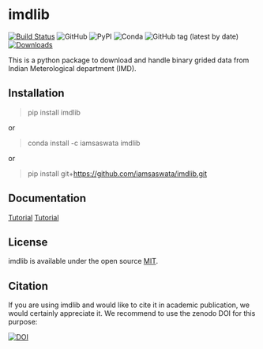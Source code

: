 # imdlib
[![Build Status](https://github.com/iamsaswata/imdlib/actions/workflows/pypi.yml/badge.svg)](https://github.com/iamsaswata/imdlib/actions/workflows/pypi.yml)
![GitHub](https://img.shields.io/github/license/iamsaswata/imdlib)
![PyPI](https://img.shields.io/pypi/v/imdlib)
![Conda](https://img.shields.io/conda/v/iamsaswata/imdlib)
![GitHub tag (latest by date)](https://img.shields.io/github/v/tag/iamsaswata/imdlib)  
[![Downloads](https://pepy.tech/badge/imdlib)](https://pepy.tech/project/imdlib)


This is a python package to download and handle binary grided data from Indian Meterological department (IMD).

## Installation

> pip install imdlib
 
 or

> conda install -c iamsaswata imdlib

or 

> pip install git+https://github.com/iamsaswata/imdlib.git


## Documentation

[Tutorial](https://saswatanandi.github.io/softwares/imdlib)
[Tutorial](https://pratiman-91.github.io/blog.html)

## License

imdlib is available under the open source [MIT](https://opensource.org/licenses/MIT).

## Citation

If you are using imdlib and would like to cite it in academic publication, we would certainly appreciate it. We recommend to use the zenodo DOI for this purpose:


[![DOI](https://zenodo.org/badge/235463327.svg)](https://zenodo.org/badge/latestdoi/235463327)
